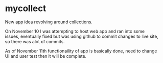 # mycollect
New app idea revolving around collections.

On November 10 I was attempting to host web app and ran into some issues, eventually fixed but was using github to commit changes to live site, so there was alot of commits.

As of November 11th functionaility of app is basically done, need to change UI and user test then it will be complete.
